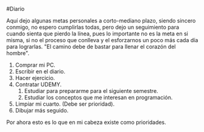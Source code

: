#Diario 


Aquí dejo algunas metas personales a corto-mediano plazo, siendo sincero conmigo, no espero cumplirlas todas, pero dejo un seguimiento para cuando sienta que pierdo la línea, pues lo importante no es la meta en si misma, si no el proceso que conlleva y el esforzarnos un poco más cada día para lograrlas. "El camino debe de bastar para llenar el corazón del hombre".
 
1. Comprar mi PC. 
2. Escribir en el diario.
3. Hacer ejercicio.
4. Contratar UDEMY.
	1. Estudiar para prepararme para el siguiente semestre.
	2. Estudiar los conceptos que me interesan en programación.
5. Limpiar mi cuarto. (Debe ser prioridad).
6. Dibujar más seguido.

Por ahora esto es lo que en mi cabeza existe como prioridades. 

